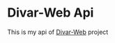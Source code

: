 # Divar-Web Api
This is my api of <a href="https://github.com/Mobina-Karimi/Divar-Web">Divar-Web</a> project 

